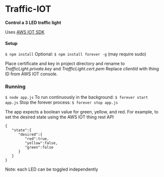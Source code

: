 # Traffic-IOT
**Control a 3 LED traffic light**

Uses [AWS IOT SDK](https://aws.amazon.com/iot/)

#### Setup
`$ npm install`
Optional: `$ npm install forever -g` (may require sudo)

Place certificate and key in project directory and rename to _TrafficLight.private.key_ and _TrafficLight.cert.pem_ 
Replace _clientId_ with thing ID from AWS IOT console.

### Running
`$ node app.js`
To run continuously in the background: `$ forever start app.js`
Stop the forever process: `$ forever stop app.js`

The app expects a boolean value for green, yellow, and red.
For example, to set the desired state using the AWS IOT thing rest API
```
{
   "state":{
      "desired":{
         "red":true,
         "yellow":false,
         "green":false
      }
   }
}
```
Note: each LED can be toggled independently
